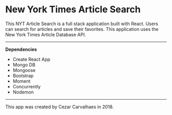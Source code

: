 # New York Times Article Search

This NYT Article Search is a full stack application built with React. Users can search for articles and save their favorites.
This application uses the New York Times Article Database API. 

---
**Dependencies**
- Create React App
- Mongo DB
- Mongoose
- Bootstrap
- Moment
- Concurrently
- Nodemon

---

This app was created by Cezar Carvalhaes in 2018.

